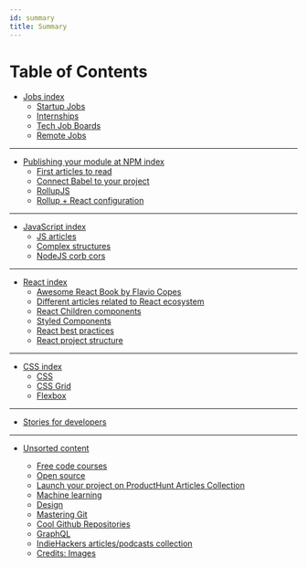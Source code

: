 ```yaml
---
id: summary
title: Summary
---
```


Table of Contents
=================

* [Jobs index](jobs/index.md)
  * [Startup Jobs](jobs/tech-job.md)
  * [Internships](jobs/internships.md)
  * [Tech Job Boards](jobs/job-boards.md)
  * [Remote Jobs](jobs/jobs.md)
---  
* [Publishing your module at NPM index](create-npm-module/index.md)
  * [First articles to read](create-npm-module/create-npm-module.md)
  * [Connect Babel to your project](create-npm-module/create-npm-module-babel.md)
  * [RollupJS](create-npm-module/create-npm-module-rollup.md)
  * [Rollup + React configuration](create-npm-module/create-npm-module-rollup-react.md)

---
* [JavaScript index](js/index.md)
  * [JS articles](js/js.md)
  * [Complex structures](js/complex-structures.md)
  * [NodeJS corb cors](js/nodejs-corb-cors.md)
---

* [React index](react/index.md)
  * [Awesome React Book by Flavio Copes](react/awesome-react-book.md)
  * [Different articles related to React ecosystem](react/react.md)
  * [React Children components](react/react-children.md)
  * [Styled Components](react/styling.md)
  * [React best practices](react/react-best-practices.md)
  * [React project structure](react/project-structure.md)

---
* [CSS index](css/index.md)
  * [CSS](css/css.md)
  * [CSS Grid](css/css-grid.md)    
  * [Flexbox](css/flexbox.md)
---
* [Stories for developers](stories/stories.md)

---
* [Unsorted content](unsorted/index.md)
    * [Free code courses](courses.md)
    * [Open source](open-source/open-source.md)
    * [Launch your project on ProductHunt Articles Collection](product-hunt/launch-producthunt.md)
    * [Machine learning](machine-learning/machine-learning.md)
    * [Design](design/design.md)
    * [Mastering Git](git/git.md)
    * [Cool Github Repositories](github/cool-github-repositories.md)
    * [GraphQL](graphql/graphql.md)    
    * [IndieHackers articles/podcasts collection](indie-hackers/indie-hackers.md)    
    * [Credits: Images](images.md)

  <!--



 <!--

future sections:

* Stories to read
* Publishing your module at npm
* Design
* Jobs/Internships



 -->

<!-- ## development -->



<!--



<!-- * [React]()
    * [React](react/react.md)
    * [Styling](react/styling.md)
    * [Awesome React Book](react/awesome-react-book.md)


    * [Jest](jest/jest.md)

* [Stories](stories/stories.md)

* [CSS](css/index.md)
    * [CSS](css/css.md)
    * [CSS Grid](css/css-grid.md)    
    * [Flexbox](css/flexbox.md)

* [Other]()
    * [Open source](open-source/open-source.md)
    * [Launch producthunt](product-hunt/launch-producthunt.md)
    * [Free code courses](courses.md)    
    * [Design](design/design.md)
    * [Git](git/git.md)
    * [Cool Github Repositories](github/cool-github-repositories.md)

    * [Credits: Images](images.md) -->
